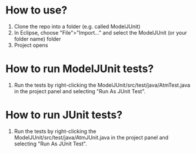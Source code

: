 
How to use?
==================

1. Clone the repo into a folder (e.g. called ModelJUnit)
2. In Eclipse, choose "File">"Import..." and select the ModelJUnit (or your folder name) folder
3. Project opens

How to run ModelJUnit tests?
==================
1. Run the tests by right-clicking the ModelJUnit/src/test/java/AtmTest.java in
   the project panel and selecting "Run As JUnit Test".

How to run JUnit tests?
==================
1. Run the tests by right-clicking the ModelJUnit/src/test/java/AtmJUnit.java in
   the project panel and selecting "Run As JUnit Test".
